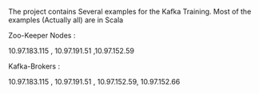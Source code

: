 

The project contains Several examples for the Kafka Training.
Most of the examples (Actually all) are in Scala 

Zoo-Keeper Nodes : 

10.97.183.115 , 10.97.191.51 ,10.97.152.59

Kafka-Brokers :

10.97.183.115 , 10.97.191.51 , 10.97.152.59, 10.97.152.66



